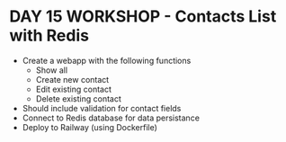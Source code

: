 # DAY 15 WORKSHOP - Contacts List with Redis
- Create a webapp with the following functions
  - Show all 
  - Create new contact
  - Edit existing contact
  - Delete existing contact
- Should include validation for contact fields
- Connect to Redis database for data persistance
- Deploy to Railway (using Dockerfile)
